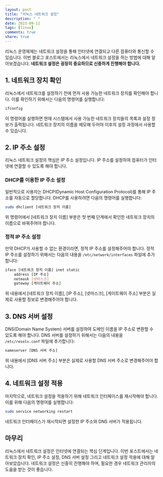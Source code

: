 ```yaml
---
layout: post
title: "리눅스 네트워크 설정"
description: " "
date: 2023-09-11
tags: [linux]
comments: true
share: true
---
```


리눅스 운영체제는 네트워크 설정을 통해 인터넷에 연결되고 다른 컴퓨터와 통신할 수 있습니다. 이번 블로그 포스트에서는 리눅스에서 네트워크 설정을 하는 방법에 대해 알아보겠습니다. **네트워크 설정은 굉장히 중요하므로 신중하게 진행해야 합니다.**

## 1. 네트워크 장치 확인

리눅스에서 네트워크를 설정하기 전에 먼저 사용 가능한 네트워크 장치를 확인해야 합니다. 이를 확인하기 위해서는 다음의 명령어를 실행합니다:

```bash
ifconfig
```

이 명령어를 실행하면 현재 시스템에서 사용 가능한 네트워크 장치들의 목록과 설정 정보가 출력됩니다. 네트워크 장치의 이름을 메모해 두어야 이후의 설정 과정에서 사용할 수 있습니다.

## 2. IP 주소 설정

리눅스 네트워크 설정의 핵심은 IP 주소 설정입니다. IP 주소를 설정하여 컴퓨터가 인터넷에 연결할 수 있도록 해야 합니다.

### DHCP를 이용한 IP 주소 설정

일반적으로 사용자는 DHCP(Dynamic Host Configuration Protocol)를 통해 IP 주소를 자동으로 할당합니다. DHCP를 사용하려면 다음의 명령어를 실행합니다:

```bash
sudo dhclient [네트워크 장치 이름]
```

위 명령어에서 [네트워크 장치 이름] 부분은 첫 번째 단계에서 확인한 네트워크 장치의 이름으로 바꿔주어야 합니다.

### 정적 IP 주소 설정

만약 DHCP가 사용할 수 없는 환경이라면, 정적 IP 주소를 설정해주어야 합니다. 정적 IP 주소를 설정하기 위해서는 다음의 내용을 `/etc/network/interfaces` 파일에 추가합니다:

```bash
iface [네트워크 장치 이름] inet static
    address [IP 주소]
    netmask [넷마스크]
    gateway [게이트웨이 주소]
```

위 내용에서 [네트워크 장치 이름], [IP 주소], [넷마스크], [게이트웨이 주소] 부분은 실제로 사용할 정보로 변경해주어야 합니다.

## 3. DNS 서버 설정

DNS(Domain Name System) 서버를 설정하여 도메인 이름을 IP 주소로 변환할 수 있도록 해야 합니다. DNS 서버를 설정하기 위해서는 다음의 내용을 `/etc/resolv.conf` 파일에 추가합니다:

```bash
nameserver [DNS 서버 주소]
```

위 내용에서 [DNS 서버 주소] 부분은 실제로 사용할 DNS 서버 주소로 변경해주어야 합니다.

## 4. 네트워크 설정 적용

마지막으로, 네트워크 설정을 적용하기 위해 네트워크 인터페이스를 재시작해야 합니다. 이를 위해 다음의 명령어를 실행합니다:

```bash
sudo service networking restart
```

네트워크 인터페이스가 재시작되면 설정한 IP 주소와 DNS 서버가 적용됩니다.

## 마무리

리눅스에서 네트워크 설정은 인터넷에 연결되는 핵심 단계입니다. 이번 포스트에서는 네트워크 장치 확인, IP 주소 설정, DNS 서버 설정 그리고 네트워크 설정 적용에 대해 알아보았습니다. 네트워크 설정은 신중히 진행해야 하며, 필요한 경우 네트워크 관리자의 도움을 받는 것이 좋습니다.